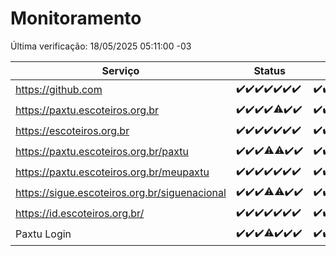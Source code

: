 # Monitoramento

Última verificação: 18/05/2025 05:11:00 -03

|Serviço|Status|Últimas 24h|
|---|---|---|
|https://github.com|<span title="2025-05-11: OK=23">✔️</span><span title="2025-05-12: OK=23">✔️</span><span title="2025-05-13: OK=23">✔️</span><span title="2025-05-14: OK=23">✔️</span><span title="2025-05-15: OK=23">✔️</span><span title="2025-05-16: OK=23">✔️</span><span title="2025-05-17: OK=7">✔️</span>|<span title="17/05/2025 05:11:00 -03 : 200">✔️</span><span title="17/05/2025 06:09:00 -03 : 200">✔️</span><span title="17/05/2025 07:08:00 -03 : 200">✔️</span><span title="17/05/2025 08:06:00 -03 : 200">✔️</span><span title="17/05/2025 09:15:00 -03 : 200">✔️</span><span title="17/05/2025 10:17:00 -03 : 200">✔️</span><span title="17/05/2025 11:07:00 -03 : 200">✔️</span><span title="17/05/2025 12:08:00 -03 : 200">✔️</span><span title="17/05/2025 13:10:00 -03 : 200">✔️</span><span title="17/05/2025 14:07:00 -03 : 200">✔️</span><span title="17/05/2025 15:11:00 -03 : 200">✔️</span><span title="17/05/2025 16:06:00 -03 : 200">✔️</span><span title="17/05/2025 17:09:00 -03 : 200">✔️</span><span title="17/05/2025 18:07:00 -03 : 200">✔️</span><span title="17/05/2025 19:07:00 -03 : 200">✔️</span><span title="17/05/2025 20:08:00 -03 : 200">✔️</span><span title="17/05/2025 21:51:00 -03 : 200">✔️</span><span title="17/05/2025 23:40:00 -03 : 200">✔️</span><span title="18/05/2025 00:39:00 -03 : 200">✔️</span><span title="18/05/2025 01:15:00 -03 : 200">✔️</span><span title="18/05/2025 02:09:00 -03 : 200">✔️</span><span title="18/05/2025 03:12:00 -03 : 200">✔️</span><span title="18/05/2025 04:08:00 -03 : 200">✔️</span><span title="18/05/2025 05:11:00 -03 : 200">✔️</span>|
|https://paxtu.escoteiros.org.br|<span title="2025-05-11: OK=23">✔️</span><span title="2025-05-12: OK=23">✔️</span><span title="2025-05-13: OK=23">✔️</span><span title="2025-05-14: OK=23">✔️</span><span title="2025-05-15: OK=22, Falhas=1">⚠️</span><span title="2025-05-16: OK=23">✔️</span><span title="2025-05-17: OK=7">✔️</span>|<span title="17/05/2025 05:11:00 -03 : 200">✔️</span><span title="17/05/2025 06:09:00 -03 : 200">✔️</span><span title="17/05/2025 07:08:00 -03 : 200">✔️</span><span title="17/05/2025 08:06:00 -03 : 200">✔️</span><span title="17/05/2025 09:15:00 -03 : 200">✔️</span><span title="17/05/2025 10:17:00 -03 : 200">✔️</span><span title="17/05/2025 11:07:00 -03 : 200">✔️</span><span title="17/05/2025 12:08:00 -03 : 200">✔️</span><span title="17/05/2025 13:10:00 -03 : 200">✔️</span><span title="17/05/2025 14:07:00 -03 : 200">✔️</span><span title="17/05/2025 15:11:00 -03 : 200">✔️</span><span title="17/05/2025 16:06:00 -03 : 200">✔️</span><span title="17/05/2025 17:09:00 -03 : 200">✔️</span><span title="17/05/2025 18:07:00 -03 : 200">✔️</span><span title="17/05/2025 19:07:00 -03 : 200">✔️</span><span title="17/05/2025 20:08:00 -03 : 200">✔️</span><span title="17/05/2025 21:51:00 -03 : 200">✔️</span><span title="17/05/2025 23:40:00 -03 : 200">✔️</span><span title="18/05/2025 00:39:00 -03 : 200">✔️</span><span title="18/05/2025 01:15:00 -03 : 200">✔️</span><span title="18/05/2025 02:09:00 -03 : 200">✔️</span><span title="18/05/2025 03:12:00 -03 : 200">✔️</span><span title="18/05/2025 04:08:00 -03 : 200">✔️</span><span title="18/05/2025 05:11:00 -03 : 200">✔️</span>|
|https://escoteiros.org.br|<span title="2025-05-11: OK=23">✔️</span><span title="2025-05-12: OK=23">✔️</span><span title="2025-05-13: OK=23">✔️</span><span title="2025-05-14: OK=23">✔️</span><span title="2025-05-15: OK=23">✔️</span><span title="2025-05-16: OK=23">✔️</span><span title="2025-05-17: OK=7">✔️</span>|<span title="17/05/2025 05:11:00 -03 : 200">✔️</span><span title="17/05/2025 06:09:00 -03 : 200">✔️</span><span title="17/05/2025 07:08:00 -03 : 200">✔️</span><span title="17/05/2025 08:06:00 -03 : 200">✔️</span><span title="17/05/2025 09:15:00 -03 : 200">✔️</span><span title="17/05/2025 10:17:00 -03 : 200">✔️</span><span title="17/05/2025 11:07:00 -03 : 200">✔️</span><span title="17/05/2025 12:08:00 -03 : 200">✔️</span><span title="17/05/2025 13:10:00 -03 : 200">✔️</span><span title="17/05/2025 14:07:00 -03 : 200">✔️</span><span title="17/05/2025 15:11:00 -03 : 200">✔️</span><span title="17/05/2025 16:06:00 -03 : 200">✔️</span><span title="17/05/2025 17:09:00 -03 : 200">✔️</span><span title="17/05/2025 18:07:00 -03 : 200">✔️</span><span title="17/05/2025 19:07:00 -03 : 200">✔️</span><span title="17/05/2025 20:08:00 -03 : 200">✔️</span><span title="17/05/2025 21:51:00 -03 : 200">✔️</span><span title="17/05/2025 23:40:00 -03 : 200">✔️</span><span title="18/05/2025 00:39:00 -03 : 200">✔️</span><span title="18/05/2025 01:15:00 -03 : 200">✔️</span><span title="18/05/2025 02:09:00 -03 : 200">✔️</span><span title="18/05/2025 03:12:00 -03 : 200">✔️</span><span title="18/05/2025 04:08:00 -03 : 200">✔️</span><span title="18/05/2025 05:11:00 -03 : 200">✔️</span>|
|https://paxtu.escoteiros.org.br/paxtu|<span title="2025-05-11: OK=23">✔️</span><span title="2025-05-12: OK=23">✔️</span><span title="2025-05-13: OK=23">✔️</span><span title="2025-05-14: OK=22, Falhas=1">⚠️</span><span title="2025-05-15: OK=22, Falhas=1">⚠️</span><span title="2025-05-16: OK=23">✔️</span><span title="2025-05-17: OK=7">✔️</span>|<span title="17/05/2025 05:11:00 -03 : 200">✔️</span><span title="17/05/2025 06:09:00 -03 : 200">✔️</span><span title="17/05/2025 07:08:00 -03 : 200">✔️</span><span title="17/05/2025 08:06:00 -03 : 200">✔️</span><span title="17/05/2025 09:15:00 -03 : 200">✔️</span><span title="17/05/2025 10:17:00 -03 : 200">✔️</span><span title="17/05/2025 11:07:00 -03 : 200">✔️</span><span title="17/05/2025 12:08:00 -03 : 200">✔️</span><span title="17/05/2025 13:10:00 -03 : 200">✔️</span><span title="17/05/2025 14:07:00 -03 : 200">✔️</span><span title="17/05/2025 15:11:00 -03 : 200">✔️</span><span title="17/05/2025 16:06:00 -03 : 200">✔️</span><span title="17/05/2025 17:09:00 -03 : 200">✔️</span><span title="17/05/2025 18:07:00 -03 : 200">✔️</span><span title="17/05/2025 19:07:00 -03 : 200">✔️</span><span title="17/05/2025 20:08:00 -03 : 200">✔️</span><span title="17/05/2025 21:51:00 -03 : 200">✔️</span><span title="17/05/2025 23:40:00 -03 : 200">✔️</span><span title="18/05/2025 00:39:00 -03 : 200">✔️</span><span title="18/05/2025 01:15:00 -03 : 200">✔️</span><span title="18/05/2025 02:09:00 -03 : 200">✔️</span><span title="18/05/2025 03:12:00 -03 : 200">✔️</span><span title="18/05/2025 04:08:00 -03 : 200">✔️</span><span title="18/05/2025 05:11:00 -03 : 200">✔️</span>|
|https://paxtu.escoteiros.org.br/meupaxtu|<span title="2025-05-11: OK=23">✔️</span><span title="2025-05-12: OK=23">✔️</span><span title="2025-05-13: OK=23">✔️</span><span title="2025-05-14: OK=23">✔️</span><span title="2025-05-15: OK=23">✔️</span><span title="2025-05-16: OK=23">✔️</span><span title="2025-05-17: OK=7">✔️</span>|<span title="17/05/2025 05:11:00 -03 : 200">✔️</span><span title="17/05/2025 06:09:00 -03 : 200">✔️</span><span title="17/05/2025 07:08:00 -03 : 200">✔️</span><span title="17/05/2025 08:06:00 -03 : 200">✔️</span><span title="17/05/2025 09:15:00 -03 : 200">✔️</span><span title="17/05/2025 10:17:00 -03 : 200">✔️</span><span title="17/05/2025 11:07:00 -03 : 200">✔️</span><span title="17/05/2025 12:08:00 -03 : 200">✔️</span><span title="17/05/2025 13:10:00 -03 : 200">✔️</span><span title="17/05/2025 14:07:00 -03 : 200">✔️</span><span title="17/05/2025 15:11:00 -03 : 200">✔️</span><span title="17/05/2025 16:06:00 -03 : 200">✔️</span><span title="17/05/2025 17:09:00 -03 : 200">✔️</span><span title="17/05/2025 18:07:00 -03 : 200">✔️</span><span title="17/05/2025 19:07:00 -03 : 200">✔️</span><span title="17/05/2025 20:08:00 -03 : 200">✔️</span><span title="17/05/2025 21:51:00 -03 : 200">✔️</span><span title="17/05/2025 23:40:00 -03 : 200">✔️</span><span title="18/05/2025 00:39:00 -03 : 200">✔️</span><span title="18/05/2025 01:15:00 -03 : 200">✔️</span><span title="18/05/2025 02:09:00 -03 : 200">✔️</span><span title="18/05/2025 03:12:00 -03 : 200">✔️</span><span title="18/05/2025 04:08:00 -03 : 200">✔️</span><span title="18/05/2025 05:11:00 -03 : 200">✔️</span>|
|https://sigue.escoteiros.org.br/siguenacional|<span title="2025-05-11: OK=23">✔️</span><span title="2025-05-12: OK=23">✔️</span><span title="2025-05-13: OK=23">✔️</span><span title="2025-05-14: OK=22, Falhas=1">⚠️</span><span title="2025-05-15: OK=22, Falhas=1">⚠️</span><span title="2025-05-16: OK=23">✔️</span><span title="2025-05-17: OK=7">✔️</span>|<span title="17/05/2025 05:11:00 -03 : 200">✔️</span><span title="17/05/2025 06:09:00 -03 : 200">✔️</span><span title="17/05/2025 07:08:00 -03 : 200">✔️</span><span title="17/05/2025 08:06:00 -03 : 200">✔️</span><span title="17/05/2025 09:15:00 -03 : 200">✔️</span><span title="17/05/2025 10:17:00 -03 : 200">✔️</span><span title="17/05/2025 11:07:00 -03 : 200">✔️</span><span title="17/05/2025 12:08:00 -03 : 200">✔️</span><span title="17/05/2025 13:10:00 -03 : 200">✔️</span><span title="17/05/2025 14:07:00 -03 : 200">✔️</span><span title="17/05/2025 15:11:00 -03 : 200">✔️</span><span title="17/05/2025 16:06:00 -03 : 200">✔️</span><span title="17/05/2025 17:09:00 -03 : 200">✔️</span><span title="17/05/2025 18:07:00 -03 : 200">✔️</span><span title="17/05/2025 19:07:00 -03 : 200">✔️</span><span title="17/05/2025 20:08:00 -03 : 200">✔️</span><span title="17/05/2025 21:51:00 -03 : 200">✔️</span><span title="17/05/2025 23:40:00 -03 : 200">✔️</span><span title="18/05/2025 00:39:00 -03 : 200">✔️</span><span title="18/05/2025 01:15:00 -03 : 200">✔️</span><span title="18/05/2025 02:09:00 -03 : 200">✔️</span><span title="18/05/2025 03:12:00 -03 : 200">✔️</span><span title="18/05/2025 04:08:00 -03 : 200">✔️</span><span title="18/05/2025 05:11:00 -03 : 200">✔️</span>|
|https://id.escoteiros.org.br/|<span title="2025-05-11: OK=23">✔️</span><span title="2025-05-12: OK=23">✔️</span><span title="2025-05-13: OK=23">✔️</span><span title="2025-05-14: OK=23">✔️</span><span title="2025-05-15: OK=23">✔️</span><span title="2025-05-16: OK=23">✔️</span><span title="2025-05-17: OK=7">✔️</span>|<span title="17/05/2025 05:11:00 -03 : 200">✔️</span><span title="17/05/2025 06:09:00 -03 : 200">✔️</span><span title="17/05/2025 07:08:00 -03 : 200">✔️</span><span title="17/05/2025 08:06:00 -03 : 200">✔️</span><span title="17/05/2025 09:15:00 -03 : 200">✔️</span><span title="17/05/2025 10:17:00 -03 : 200">✔️</span><span title="17/05/2025 11:07:00 -03 : 200">✔️</span><span title="17/05/2025 12:08:00 -03 : 200">✔️</span><span title="17/05/2025 13:10:00 -03 : 200">✔️</span><span title="17/05/2025 14:07:00 -03 : 200">✔️</span><span title="17/05/2025 15:11:00 -03 : 200">✔️</span><span title="17/05/2025 16:06:00 -03 : 200">✔️</span><span title="17/05/2025 17:09:00 -03 : 200">✔️</span><span title="17/05/2025 18:07:00 -03 : 200">✔️</span><span title="17/05/2025 19:07:00 -03 : 200">✔️</span><span title="17/05/2025 20:08:00 -03 : 200">✔️</span><span title="17/05/2025 21:51:00 -03 : 200">✔️</span><span title="17/05/2025 23:40:00 -03 : 200">✔️</span><span title="18/05/2025 00:39:00 -03 : 200">✔️</span><span title="18/05/2025 01:15:00 -03 : 200">✔️</span><span title="18/05/2025 02:09:00 -03 : 200">✔️</span><span title="18/05/2025 03:12:00 -03 : 200">✔️</span><span title="18/05/2025 04:08:00 -03 : 200">✔️</span><span title="18/05/2025 05:11:00 -03 : 200">✔️</span>|
|Paxtu Login|<span title="2025-05-11: OK=23">✔️</span><span title="2025-05-12: OK=23">✔️</span><span title="2025-05-13: OK=23">✔️</span><span title="2025-05-14: OK=22, Falhas=1">⚠️</span><span title="2025-05-15: OK=23">✔️</span><span title="2025-05-16: OK=23">✔️</span><span title="2025-05-17: OK=7">✔️</span>|<span title="17/05/2025 05:11:00 -03 : 200">✔️</span><span title="17/05/2025 06:09:00 -03 : 200">✔️</span><span title="17/05/2025 07:08:00 -03 : 200">✔️</span><span title="17/05/2025 08:06:00 -03 : 200">✔️</span><span title="17/05/2025 09:15:00 -03 : 200">✔️</span><span title="17/05/2025 10:17:00 -03 : 200">✔️</span><span title="17/05/2025 11:07:00 -03 : 200">✔️</span><span title="17/05/2025 12:08:00 -03 : 200">✔️</span><span title="17/05/2025 13:10:00 -03 : 200">✔️</span><span title="17/05/2025 14:07:00 -03 : 200">✔️</span><span title="17/05/2025 15:11:00 -03 : 200">✔️</span><span title="17/05/2025 16:06:00 -03 : 200">✔️</span><span title="17/05/2025 17:09:00 -03 : 200">✔️</span><span title="17/05/2025 18:07:00 -03 : 200">✔️</span><span title="17/05/2025 19:07:00 -03 : 200">✔️</span><span title="17/05/2025 20:08:00 -03 : 200">✔️</span><span title="17/05/2025 21:51:00 -03 : 200">✔️</span><span title="17/05/2025 23:40:00 -03 : 200">✔️</span><span title="18/05/2025 00:39:00 -03 : 200">✔️</span><span title="18/05/2025 01:15:00 -03 : 200">✔️</span><span title="18/05/2025 02:09:00 -03 : 200">✔️</span><span title="18/05/2025 03:12:00 -03 : 200">✔️</span><span title="18/05/2025 04:08:00 -03 : 200">✔️</span><span title="18/05/2025 05:11:00 -03 : 200">✔️</span>|
